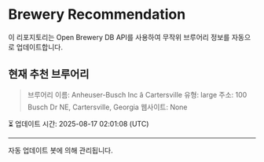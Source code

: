 # Brewery Recommendation

이 리포지토리는 Open Brewery DB API를 사용하여 무작위 브루어리 정보를 자동으로 업데이트합니다.

## 현재 추천 브루어리
> 브루어리 이름: Anheuser-Busch Inc â Cartersville
유형: large
주소: 100 Busch Dr NE, Cartersville, Georgia
웹사이트: None

⏳ 업데이트 시간: 2025-08-17 02:01:08 (UTC)

---
자동 업데이트 봇에 의해 관리됩니다.